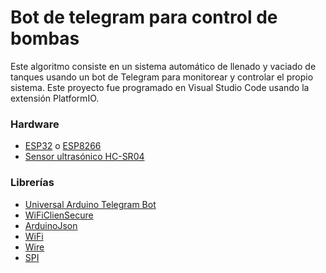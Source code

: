 # Bot de telegram para control de bombas
Este algoritmo consiste en un sistema automático de llenado y vaciado de tanques usando un bot de Telegram para monitorear y controlar el propio sistema. Este proyecto fue programado en Visual Studio Code usando la extensión PlatformIO.


### Hardware
  * [ESP32](https://www.sparkfun.com/products/18035) o [ESP8266](https://www.sparkfun.com/products/13711)
  * [Sensor ultrasónico HC-SR04](https://www.sparkfun.com/products/15569)
 
### Librerías
   * [Universal Arduino Telegram Bot](https://github.com/witnessmenow/Universal-Arduino-Telegram-Bot)
   * [WiFiClienSecure](https://github.com/espressif/arduino-esp32/tree/master/libraries/WiFiClientSecure)
   * [ArduinoJson](https://github.com/bblanchon/ArduinoJson)
   * [WiFi](https://github.com/espressif/arduino-esp32/tree/master/libraries/WiFi)
   * [Wire](https://github.com/espressif/arduino-esp32/tree/master/libraries/Wire)
   * [SPI](https://github.com/espressif/arduino-esp32/tree/master/libraries/SPI)
